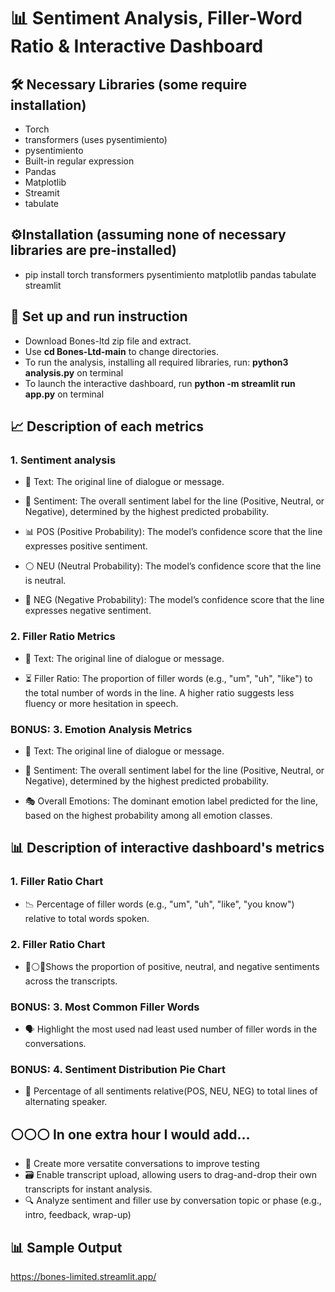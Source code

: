 # 📊 Sentiment Analysis, Filler-Word Ratio & Interactive Dashboard
## 🛠️ Necessary Libraries (some require installation)
- Torch
- transformers (uses pysentimiento)
- pysentimiento
- Built-in regular expression
- Pandas
- Matplotlib
- Streamit
- tabulate

## ⚙️Installation (assuming none of necessary libraries are pre-installed)
- pip install torch transformers pysentimiento matplotlib pandas tabulate streamlit
  
## 📂 Set up and run instruction
- Download Bones-ltd zip file and extract.
- Use **cd Bones-Ltd-main** to change directories.
- To run the analysis, installing all required libraries, run: **python3 analysis.py** on terminal
- To launch the interactive dashboard, run **python -m streamlit run app.py** on terminal

## 📈 Description of each metrics
### 1. Sentiment analysis
- 💬 Text: The original line of dialogue or message.

- 🙂 Sentiment: The overall sentiment label for the line (Positive, Neutral, or Negative), determined by the highest predicted probability.

- 📊 POS (Positive Probability): The model’s confidence score that the line expresses positive sentiment.

- ⚪ NEU (Neutral Probability): The model’s confidence score that the line is neutral.

- 🔴 NEG (Negative Probability): The model’s confidence score that the line expresses negative sentiment.

### 2. Filler Ratio Metrics
- 💬 Text: The original line of dialogue or message.

- ⏳ Filler Ratio: The proportion of filler words (e.g., "um", "uh", "like") to the total number of words in the line. A higher ratio suggests less fluency or more hesitation in speech.

### BONUS: 3. Emotion Analysis Metrics
- 💬 Text: The original line of dialogue or message.

- 🙂 Sentiment: The overall sentiment label for the line (Positive, Neutral, or Negative), determined by the highest predicted probability.

- 🎭 Overall Emotions: The dominant emotion label predicted for the line, based on the highest probability among all emotion classes.

## 📊 Description of interactive dashboard's metrics
### 1. Filler Ratio Chart
- 📉 Percentage of filler words (e.g., "um", "uh", "like", "you know") relative to total words spoken.

### 2. Filler Ratio Chart
- 🙂⚪🔴Shows the proportion of positive, neutral, and negative sentiments across the transcripts.

### BONUS: 3. Most Common Filler Words
- 🗣️ Highlight the most used nad least used number of filler words in the conversations.

### BONUS: 4. Sentiment Distribution Pie Chart
- 🥧 Percentage of all sentiments relative(POS, NEU, NEG) to total lines of alternating speaker.

## ⚪⚪⚪ In one extra hour I would add…
- 🎯 Create more versatite conversations to improve testing
- 🗃️ Enable transcript upload, allowing users to drag-and-drop their own transcripts for instant analysis. 
- 🔍 Analyze sentiment and filler use by conversation topic or phase (e.g., intro, feedback, wrap-up)

## 📊 Sample Output
https://bones-limited.streamlit.app/
